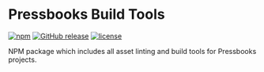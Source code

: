# Pressbooks Build Tools

[![npm](https://badgen.net/npm/v/pressbooks-build-tools)](https://www.npmjs.com/package/pressbooks-build-tools) [![GitHub release](https://badgen.net/github/release/pressbooks/pressbooks-build-tools)](https://github.com/pressbooks/pressbooks-build-tools/releases/latest) [![license](https://badgen.net/github/license/pressbooks/pressbooks-build-tools)](https://github.com/pressbooks/pressbooks-build-tools/blob/master/LICENSE)

NPM package which includes all asset linting and build tools for Pressbooks projects.
